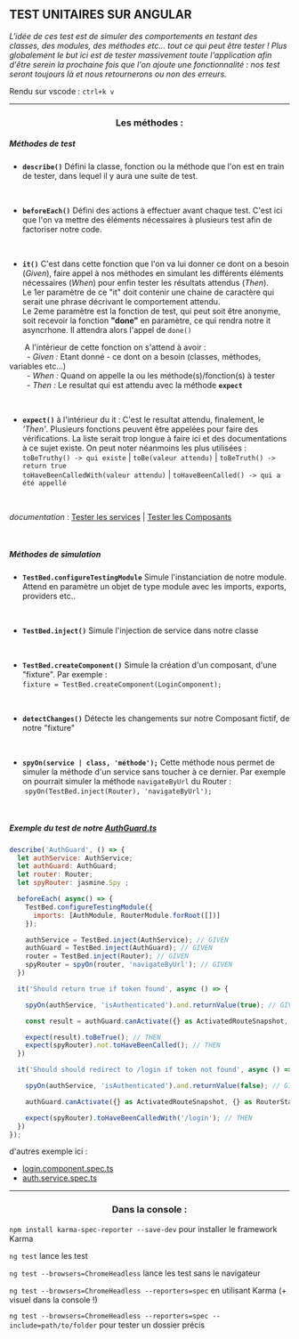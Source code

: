 ## TEST UNITAIRES SUR ANGULAR</h2> 




*L'idée de ces test est de simuler des comportements en testant des classes, des modules, des méthodes etc... tout ce qui peut être tester ! Plus globalement le but ici est de tester massivement toute l'application afin d'être serein la prochaine fois que l'on ajoute une fonctionnalité : nos test seront toujours là et nous retournerons ou non des erreurs.*

Rendu sur vscode : ```ctrl+k v```

-----------------------

### <center> Les méthodes :

##### Méthodes de test

- **```describe()```**
Défini la classe, fonction ou la méthode que l'on est en train de tester, dans lequel il y aura une suite de test.
<br>

- **```beforeEach()```**
Défini des actions à effectuer avant chaque test. C'est ici que l'on va mettre des éléments nécessaires à plusieurs test afin de factoriser notre code.
<br>

- **```it()```**
C'est dans cette fonction que l'on va lui donner ce dont on a besoin (*Given*), faire appel à nos méthodes en simulant les différents éléments nécessaires (*When*) pour enfin tester les résultats attendus (*Then*).<br>Le 1er paramètre de ce "it" doit contenir une chaine de caractère qui serait une phrase décrivant le comportement attendu. <br>Le 2eme paramètre est la fonction de test, qui peut soit être anonyme, soit recevoir la fonction **"done"** en paramètre, ce qui rendra notre it asyncrhone. Il attendra alors l'appel de ```done()```

&nbsp;&nbsp;&nbsp;&nbsp;&nbsp;&nbsp;&nbsp;A l'intérieur de cette fonction on s'attend à avoir : <br>
&nbsp;&nbsp;&nbsp;&nbsp;&nbsp;&nbsp;&nbsp; - *Given :* Etant donné - ce dont on a besoin (classes, méthodes, variables etc...) <br>
&nbsp;&nbsp;&nbsp;&nbsp;&nbsp;&nbsp;&nbsp; - *When :*  Quand on appelle la ou les méthode(s)/fonction(s) à tester <br>
&nbsp;&nbsp;&nbsp;&nbsp;&nbsp;&nbsp;&nbsp; - *Then :*  Le resultat qui est attendu avec la méthode **```expect```**

&nbsp;&nbsp;&nbsp;&nbsp;&nbsp;&nbsp;&nbsp;
<br>

- **```expect()```**
à l'intérieur du it : C'est le resultat attendu, finalement, le *'Then'*. Plusieurs fonctions peuvent être appelées pour faire des vérifications. La liste serait trop longue à faire ici et des documentations à ce sujet existe. On peut noter néanmoins les plus utilisées : <br>
```toBeTruthy() -> qui existe```  |  ```toBe(valeur attendu)```  |  ```toBeTruth() -> return true``` <br>
```toHaveBeenCalledWith(valeur attendu)```  |  ```toHaveBeenCalled() -> qui a été appellé```

<br>

*documentation* : <a href="https://angular.io/guide/testing-services">Tester les services</a> | <a href="https://angular.io/guide/testing-components-basics">Tester les Composants</a>

<br>

##### Méthodes de simulation

- **```TestBed.configureTestingModule```**
Simule l'instanciation de notre module. Attend en paramètre un objet de type module avec les imports, exports, providers etc..
<br>

- **```TestBed.inject()```**
Simule l'injection de service dans notre classe
<br>

- **```TestBed.createComponent()```**
Simule la création d'un composant, d'une "fixture". Par exemple :<br>
```fixture = TestBed.createComponent(LoginComponent);```
<br>

- **```detectChanges()```**
Détecte les changements sur notre Composant fictif, de notre "fixture"
<br>

- **```spyOn(service | class, 'méthode');```**
Cette méthode nous permet de simuler la méthode d'un service sans toucher à ce dernier. Par exemple on pourrait simuler la méthode ```navigateByUrl``` du Router : <br>
&nbsp;```spyOn(TestBed.inject(Router), 'navigateByUrl');```



<br>


##### Exemple du test de notre <a href="https://github.com/UgoBar/Cours_angular/blob/main/auth/auth.guard.ts">AuthGuard.ts</a>

```javascript
describe('AuthGuard', () => {
  let authService: AuthService;
  let authGuard: AuthGuard;
  let router: Router;
  let spyRouter: jasmine.Spy ;

  beforeEach( async() => {
    TestBed.configureTestingModule({
      imports: [AuthModule, RouterModule.forRoot([])]
    });

    authService = TestBed.inject(AuthService); // GIVEN
    authGuard = TestBed.inject(AuthGuard); // GIVEN
    router = TestBed.inject(Router); // GIVEN
    spyRouter = spyOn(router, 'navigateByUrl'); // GIVEN
  })

  it('Should return true if token found', async () => {

    spyOn(authService, 'isAuthenticated').and.returnValue(true); // GIVEN -- on remplace la méthode getToken avec une fausse valeur

    const result = authGuard.canActivate({} as ActivatedRouteSnapshot, {} as RouterStateSnapshot) // WHEN

    expect(result).toBeTrue(); // THEN
    expect(spyRouter).not.toHaveBeenCalled(); // THEN
  })

  it('Should should redirect to /login if token not found', async () => {

    spyOn(authService, 'isAuthenticated').and.returnValue(false); // GIVEN -- on remplace la méthode getToken avec une fausse valeur

    authGuard.canActivate({} as ActivatedRouteSnapshot, {} as RouterStateSnapshot) // WHEN

    expect(spyRouter).toHaveBeenCalledWith('/login'); // THEN
  })
});
```

d'autres exemple ici : 
- <a href="https://github.com/UgoBar/Cours_angular/blob/main/auth/login/login.component.spec.ts">login.component.spec.ts</a>
- <a href="https://github.com/UgoBar/Cours_angular/blob/main/auth/auth.service.spec.ts">auth.service.spec.ts</a>


-------

### <center> Dans la console :

```npm install karma-spec-reporter --save-dev``` pour installer le framework Karma

```ng test``` lance les test

```ng test --browsers=ChromeHeadless``` lance les test sans le navigateur

```ng test --browsers=ChromeHeadless --reporters=spec``` en utilisant Karma (+ visuel dans la console !)

```ng test --browsers=ChromeHeadless --reporters=spec --include=path/to/folder``` pour tester un dossier précis